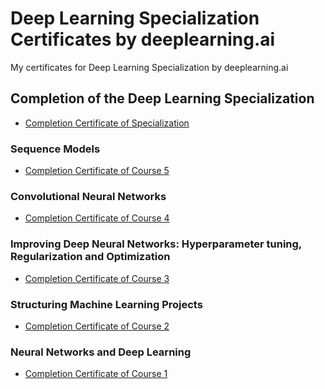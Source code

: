 # Deep Learning Specialization Certificates by deeplearning.ai 
My certificates for Deep Learning Specialization by deeplearning.ai

## Completion of the Deep Learning Specialization
- [Completion Certificate of Specialization]()

### Sequence Models
- [Completion Certificate of Course 5]()

### Convolutional Neural Networks
- [Completion Certificate of Course 4](https://www.coursera.org/account/accomplishments/certificate/VCGZUNJTDCNF)

### Improving Deep Neural Networks: Hyperparameter tuning, Regularization and Optimization
- [Completion Certificate of Course 3](https://www.coursera.org/account/accomplishments/certificate/7RQVPSQWPXG9)

### Structuring Machine Learning Projects
- [Completion Certificate of Course 2](https://www.coursera.org/account/accomplishments/certificate/VSK4UTJ7WKSZ)

### Neural Networks and Deep Learning
- [Completion Certificate of Course 1](https://www.coursera.org/account/accomplishments/certificate/9NKEHZEZ2MSB)
